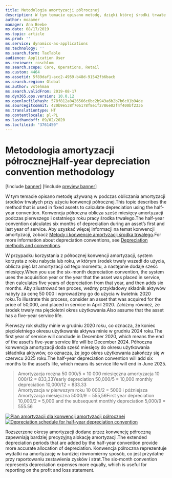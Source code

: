 ```yaml
---
title: Metodologia amortyzacji półrocznej
description: W tym temacie opisano metodę, dzięki której środki trwałe wykorzystywane do obliczania amortyzacji przy użyciu półrocznej konwencji, która oblicza sześć miesięcy amortyzacji w pierwszym i ostatnim roku eksploatacji środka trwałego.
author: moaamer
manager: Ann Beebe
ms.date: 08/17/2019
ms.topic: article
ms.prod: ''
ms.service: dynamics-ax-applications
ms.technology: ''
ms.search.form: TaxTable
audience: Application User
ms.reviewer: roschlom
ms.search.scope: Core, Operations, Retail
ms.custom: 4464
ms.assetid: 5f89daf1-acc2-4959-b48d-91542fb6bacb
ms.search.region: Global
ms.author: vstehman
ms.search.validFrom: 2019-08-17
ms.dyn365.ops.version: 10.0.12
ms.openlocfilehash: 578f812a0426566c6bc2b943a6b2b7b6c01b94de
ms.sourcegitcommit: 420b9e538f706178f8e1f2786e02f4f400bf2336
ms.translationtype: HT
ms.contentlocale: pl-PL
ms.lasthandoff: 09/02/2020
ms.locfileid: "3761450"
---
```

# <a name="half-year-depreciation-convention-methodology"></a><span data-ttu-id="d8a60-103">Metodologia amortyzacji półrocznej</span><span class="sxs-lookup"><span data-stu-id="d8a60-103">Half-year depreciation convention methodology</span></span>

[!include [banner](../includes/banner.md)]
[!include [preview banner](../includes/preview-banner.md)]

<span data-ttu-id="d8a60-104">W tym temacie opisano metodę używaną w podczas obliczania amortyzacji środków trwałych przy użyciu konwencji półrocznej.</span><span class="sxs-lookup"><span data-stu-id="d8a60-104">This topic describes the method that is used in fixed assets to calculate depreciation using the half-year convention.</span></span> <span data-ttu-id="d8a60-105">Konwencja półroczna oblicza sześć miesięcy amortyzacji podczas pierwszego i ostatniego roku pracy środka trwałego.</span><span class="sxs-lookup"><span data-stu-id="d8a60-105">The half-year convention calculates six months of depreciation during an asset’s first and last year of service.</span></span> <span data-ttu-id="d8a60-106">Aby uzyskać więcej informacji na temat konwencji amortyzacji, zobacz [Metody i konwencje amortyzacji środka trwałego](Fixed-asset-depreciation-conventions.md).</span><span class="sxs-lookup"><span data-stu-id="d8a60-106">For more information about depreciation conventions, see [Depreciation methods and conventions](Fixed-asset-depreciation-conventions.md).</span></span> 

<span data-ttu-id="d8a60-107">W przypadku korzystania z półrocznej konwencji amortyzacji, system korzysta z roku nabycia lub roku, w którym środek trwały wszedł do użycia, oblicza pięć lat amortyzacji od tego momentu, a następnie dodaje sześć miesięcy.</span><span class="sxs-lookup"><span data-stu-id="d8a60-107">When you use the six-month depreciation convention, the system uses the acquisition year or the year that the asset was placed in service, then calculates five years of depreciation from that year, and then adds six months.</span></span> <span data-ttu-id="d8a60-108">Aby zilustrować ten proces, weźmy przykładowy składnik aktywów nabyty za cenę 50 000 i wprowadźmy go do użycia w kwietniu 2020 roku.</span><span class="sxs-lookup"><span data-stu-id="d8a60-108">To illustrate this process, consider an asset that was acquired for the price of 50,000, and placed in service in April 2020.</span></span> <span data-ttu-id="d8a60-109">Załóżmy również, że środek trwały ma pięcioletni okres użytkowania.</span><span class="sxs-lookup"><span data-stu-id="d8a60-109">Also assume that the asset has a five-year service life.</span></span>

<span data-ttu-id="d8a60-110">Pierwszy rok służby minie w grudniu 2020 roku, co oznacza, że koniec pięcioletniego okresu użytkowania aktywa minie w grudniu 2024 roku.</span><span class="sxs-lookup"><span data-stu-id="d8a60-110">The first year of service will conclude in December 2020, which means the end of the asset’s five-year service life will be December 2024.</span></span> <span data-ttu-id="d8a60-111">Półroczna konwencja amortyzacji doda sześć miesięcy do okresu użytkowania składnika aktywów, co oznacza, że jego okres użytkowania zakończy się w czerwcu 2025 roku.</span><span class="sxs-lookup"><span data-stu-id="d8a60-111">The half-year depreciation convention will add six months to the asset’s life, which means its service life will end in June 2025.</span></span> 

> <span data-ttu-id="d8a60-112">Amortyzacja roczna 50 000/5 = 10 000 miesięczna amortyzacja 10 000/12 = 833,33</span><span class="sxs-lookup"><span data-stu-id="d8a60-112">Yearly depreciation 50,000/5 = 10,000 monthly depreciation 10,000/12 = 833.33</span></span> <br>
> <span data-ttu-id="d8a60-113">Amortyzacja w pierwszym roku 10 000/2 = 5000 i późniejsza Amortyzacja miesięczna 5000/9 = 555,56</span><span class="sxs-lookup"><span data-stu-id="d8a60-113">First year depreciation 10,000/2 = 5,000  and the subsequent monthly depreciation 5,000/9 = 555.56</span></span>

   <span data-ttu-id="d8a60-114">[![Plan amortyzacji dla konwencji amortyzacji półrocznej](./media/half-yr-dprectn-cnvntn.png)](./media/half-yr-dprectn-cnvntn.png)</span><span class="sxs-lookup"><span data-stu-id="d8a60-114">[![Depreciation schedule for half-year depreciation convention](./media/half-yr-dprectn-cnvntn.png)](./media/half-yr-dprectn-cnvntn.png)</span></span>

<span data-ttu-id="d8a60-115">Rozszerzone okresy amortyzacji dodane przez konwencję półroczną zapewniają bardziej precyzyjną alokację amortyzacji.</span><span class="sxs-lookup"><span data-stu-id="d8a60-115">The extended depreciation periods that are added by the half-year convention provide more accurate allocation of depreciation.</span></span> <span data-ttu-id="d8a60-116">Konwencja półroczna reprezentuje wydatki na amortyzację w bardziej równomierny sposób, co jest przydatne przy raportowaniu zestawienia zysków i strat.</span><span class="sxs-lookup"><span data-stu-id="d8a60-116">The six-month convention represents depreciation expenses more equally, which is useful for reporting on the profit and loss statement.</span></span>
